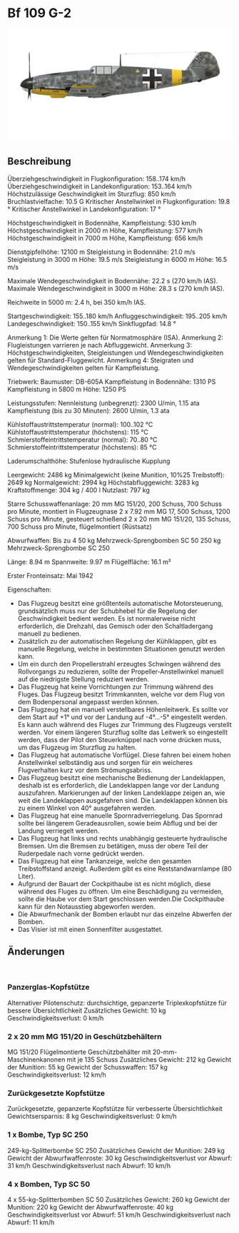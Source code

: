 # Bf 109 G-2

![bf109g2](../images/bf109g2.png)

## Beschreibung

Überziehgeschwindigkeit in Flugkonfiguration: 158..174 km/h
Überziehgeschwindigkeit in Landekonfiguration: 153..164 km/h
Höchstzulässige Geschwindigkeit im Sturzflug: 850 km/h
Bruchlastvielfache: 10.5 G
Kritischer Anstellwinkel in Flugkonfiguration: 19.8 °
Kritischer Anstellwinkel in Landekonfiguration: 17 °

Höchstgeschwindigkeit in Bodennähe, Kampfleistung: 530 km/h
Höchstgeschwindigkeit in 2000 m Höhe, Kampfleistung: 577 km/h
Höchstgeschwindigkeit in 7000 m Höhe, Kampfleistung: 656 km/h

Dienstgipfelhöhe: 12100 m
Steigleistung in Bodennähe: 21.0 m/s
Steigleistung in 3000 m Höhe: 19.5 m/s
Steigleistung in 6000 m Höhe: 16.5 m/s

Maximale Wendegeschwindigkeit in Bodennähe: 22.2 s (270 km/h IAS).
Maximale Wendegeschwindigkeit in 3000 m Höhe: 28.3 s (270 km/h IAS).

Reichweite in 5000 m: 2.4 h, bei 350 km/h IAS.

Startgeschwindigkeit: 155..180 km/h
Anfluggeschwindigkeit: 195..205 km/h
Landegeschwindigkeit: 150..155 km/h
Sinkflugpfad: 14.8 °

Anmerkung 1: Die Werte gelten für Normatmosphäre (ISA).
Anmerkung 2: Flugleistungen varrieren je nach Abfluggewicht.
Anmerkung 3: Höchstgeschwindigkeiten, Steigleistungen und Wendegeschwindigkeiten gelten für Standard-Fluggewicht.
Anmerkung 4: Steigraten und Wendegeschwindigkeiten gelten für Kampfleistung.

Triebwerk:
Baumuster: DB-605A
Kampfleistung in Bodennähe: 1310 PS
Kampfleistung in 5800 m Höhe: 1250 PS

Leistungsstufen:
Nennleistung (unbegrenzt): 2300 U/min, 1.15 ata
Kampfleistung (bis zu 30 Minuten): 2600 U/min, 1.3 ata

Kühlstoffaustrittstemperatur (normal): 100..102 °C
Kühlstoffaustrittstemperatur (höchstens): 115 °C
Schmierstoffeintrittstemperatur (normal): 70..80 °C
Schmierstoffeintrittstemperatur (höchstens): 85 °C

Laderumschalthöhe: Stufenlose hydraulische Kupplung 

Leergewicht: 2486 kg
Minimalgewicht (keine Munition, 10%25 Treibstoff): 2649 kg
Normalgewicht: 2994 kg
Höchstabfluggewicht: 3283 kg
Kraftstoffmenge: 304 kg / 400 l
Nutzlast: 797 kg

Starre Schusswaffenanlage:
20 mm MG 151/20, 200 Schuss, 700 Schuss pro Minute, montiert in Flugzeugnase
2 x 7.92 mm MG 17, 500 Schuss, 1200 Schuss pro Minute, gesteuert schießend
2 x 20 mm MG 151/20, 135 Schuss, 700 Schuss pro Minute, flügelmontiert (Rüstsatz)

Abwurfwaffen:
Bis zu 4 50 kg Mehrzweck-Sprengbomben SC 50
250 kg Mehrzweck-Sprengbombe SC 250

Länge: 8.94 m
Spannweite: 9.97 m
Flügelfläche: 16.1 m²

Erster Fronteinsatz: Mai 1942

Eigenschaften:
- Das Flugzeug besitzt eine größtenteils automatische Motorsteuerung, grundsätzlich muss nur der Schubhebel für die Regelung der Geschwindigkeit bedient werden. Es ist normalerweise nicht erforderlich, die Drehzahl, das Gemisch oder den Schaltladergang manuell zu bedienen.
- Zusätzlich zu der automatischen Regelung der Kühlklappen, gibt es manuelle Regelung, welche in bestimmten Situationen genutzt werden kann.
- Um ein durch den Propellerstrahl erzeugtes Schwingen während des Rollvorgangs zu reduzieren, sollte der Propeller-Anstellwinkel manuell auf die niedrigste Stellung reduziert werden.
- Das Flugzeug hat keine Vorrichtungen zur Trimmung während des Fluges. Das Flugzeug besitzt Trimmkannten, welche vor dem Flug von dem Bodenpersonal angepasst werden können.
- Das Flugzeug hat ein manuell verstellbares Höhenleitwerk. Es sollte vor dem Start auf +1° und vor der Landung auf -4°...-5° eingestellt werden. Es kann auch während des Fluges zur Trimmung des Flugzeugs verstellt werden. Vor einem längeren Sturzflug sollte das Leitwerk so eingestellt werden, dass der Pilot den Steuerknüppel nach vorne drücken muss, um das Flugzeug im Sturzflug zu halten.
- Das Flugzeug hat automatische Vorflügel. Diese fahren bei einem hohen Anstellwinkel selbständig aus und sorgen für ein weicheres Flugverhalten kurz vor dem Strömungsabriss.
- Das Flugzeug besitzt eine mechanische Bedienung der Landeklappen, deshalb ist es erforderlich, die Landeklappen lange vor der Landung auszufahren. Markierungen auf der linken Landeklappe zeigen an, wie weit die Landeklappen ausgefahren sind. Die Landeklappen können bis zu einem Winkel von 40° ausgefahren werden.
- Das Flugzeug hat eine manuelle Spornradverriegelung. Das Spornrad sollte bei längerem Geradeausrollen, sowie beim Abflug und bei der Landung verriegelt werden.
- Das Flugzeug hat links und rechts unabhängig gesteuerte hydraulische Bremsen. Um die Bremsen zu betätigen, muss der obere Teil der Ruderpedale nach vorne gedrückt werden.
- Das Flugzeug hat eine Tankanzeige, welche den gesamten Treibstoffstand anzeigt. Außerdem gibt es eine Reststandwarnlampe (80 Liter).
- Aufgrund der Bauart der Cockpithaube ist es nicht möglich, diese während des Fluges zu öffnen. Um eine Beschädigung zu vermeiden, sollte die Haube vor dem Start geschlossen werden.Die Cockpithaube kann für den Notausstieg abgeworfen werden.
- Die Abwurfmechanik der Bomben erlaubt nur das einzelne Abwerfen der Bomben.
- Das Visier ist mit einen Sonnenfilter ausgestattet.

## Änderungen
﻿


### Panzerglas-Kopfstütze

Alternativer Pilotenschutz: durchsichtige, gepanzerte Triplexkopfstütze für bessere Übersichtlichkeit
Zusätzliches Gewicht: 10 kg
Geschwindigkeitsverlust: 0 km/h﻿


### 2 x 20 mm MG 151/20 in Geschützbehältern

MG 151/20 Flügelmontierte Geschützbehälter mit 20-mm-Maschinenkanonen mit je 135 Schuss
Zusätzliches Gewicht: 212 kg
Gewicht der Munition: 55 kg
Gewicht der Schusswaffen: 157 kg
Geschwindigkeitsverlust: 12 km/h﻿


### Zurückgesetzte Kopfstütze

Zurückgesetzte, gepanzerte Kopfstütze für verbesserte Übersichtlichkeit
Gewichtsersparnis: 8 kg
Geschwindigkeitsverlust: 0 km/h﻿


### 1 x Bombe, Typ SC 250

249-kg-Splitterbombe SC 250
Zusätzliches Gewicht der Munition: 249 kg
Gewicht der Abwurfwaffenroste: 30 kg
Geschwindigkeitsverlust vor Abwurf: 31 km/h
Geschwindigkeitsverlust nach Abwurf: 10 km/h﻿


### 4 x Bomben, Typ SC 50

4 x 55-kg-Splitterbomben SC 50
Zusätzliches Gewicht: 260 kg
Gewicht der Munition: 220 kg
Gewicht der Abwurfwaffenroste: 40 kg
Geschwindigkeitsverlust vor Abwurf: 51 km/h
Geschwindigkeitsverlust nach Abwurf: 11 km/h